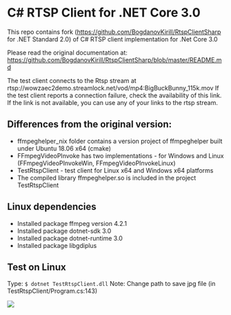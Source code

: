 # C# RTSP Client for .NET Core 3.0
This repo contains fork (https://github.com/BogdanovKirill/RtspClientSharp  for .NET Standard 2.0) of C# RTSP client implementation for .Net Core 3.0

Please read the original documentation at: https://github.com/BogdanovKirill/RtspClientSharp/blob/master/README.md

The test client connects to the Rtsp stream at rtsp://wowzaec2demo.streamlock.net/vod/mp4:BigBuckBunny_115k.mov
If the test client reports a connection failure, check the availability of this link.  If the link is not available, you can use any of your links to the rtsp stream.

## Differences from the original version:

- ffmpeghelper_nix folder contains a version project of ffmpeghelper built under Ubuntu 18.06 x64 (cmake)
- FFmpegVideoPInvoke has two implementations - for Windows and Linux (FFmpegVideoPInvokeWin, FFmpegVideoPInvokeLinux)
- TestRtspClient - test client for Linux x64 and Windows x64 platforms
- The compiled library ffmpeghelper.so is included in the project TestRtspClient

## Linux dependencies

- Installed package ffmpeg version 4.2.1
- Installed package dotnet-sdk 3.0
- Installed package dotnet-runtime 3.0
- Installed package libgdiplus

## Test on Linux

Type:
`$ dotnet TestRtspClient.dll`
Note: Change path to save jpg file (in TestRtspClient/Program.cs:143)

![](https://github.com/i-TechSoftware/RtspClientSharpCore/blob/master/LinuxTestConsole.jpg)
